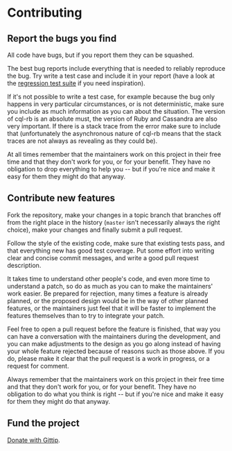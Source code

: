 # Contributing

## Report the bugs you find

All code have bugs, but if you report them they can be squashed.

The best bug reports include everything that is needed to reliably reproduce the bug. Try write a test case and include it in your report (have a look at the [regression test suite](spec/integration/regression_spec.rb) if you need inspiration).

If it's not possible to write a test case, for example because the bug only happens in very particular circumstances, or is not deterministic, make sure you include as much information as you can about the situation. The version of cql-rb is an absolute must, the version of Ruby and Cassandra are also very important. If there is a stack trace from the error make sure to include that (unfortunately the asynchronous nature of cql-rb means that the stack traces are not always as revealing as they could be).

At all times remember that the maintainers work on this project in their free time and that they don't work for you, or for your benefit. They have no obligation to drop everything to help you -- but if you're nice and make it easy for them they might do that anyway.

## Contribute new features

Fork the repository, make your changes in a topic branch that branches off from the right place in the history (`master` isn't necessarily always the right choice), make your changes and finally submit a pull request.

Follow the style of the existing code, make sure that existing tests pass, and that everything new has good test coverage. Put some effort into writing clear and concise commit messages, and write a good pull request description.

It takes time to understand other people's code, and even more time to understand a patch, so do as much as you can to make the maintainers' work easier. Be prepared for rejection, many times a feature is already planned, or the proposed design would be in the way of other planned features, or the maintainers just feel that it will be faster to implement the features themselves than to try to integrate your patch.

Feel free to open a pull request before the feature is finished, that way you can have a conversation with the maintainers during the development, and you can make adjustments to the design as you go along instead of having your whole feature rejected because of reasons such as those above. If you do, please make it clear that the pull request is a work in progress, or a request for comment.

Always remember that the maintainers work on this project in their free time and that they don't work for you, or for your benefit. They have no obligation to do what you think is right -- but if you're nice and make it easy for them they might do that anyway.

## Fund the project

[Donate with Gittip](https://www.gittip.com/iconara/).